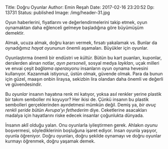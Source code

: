 Title: Doğru Oyunlar
Author: Emin Reşah
Date:  2017-02-16 23:20:52
Dp: 13731
Status: published
Image: /img/header-31.jpg

Oyun haberlerini, fiyatlarını ve değerlendirmelerini takip etmek, oyun
oynamaktan daha eğlenceli gelmeye başladığına göre büyümüşüm demektir. 

Almak, ucuza almak, doğru kararı vermek, fırsatı yakalamak vs. Bunlar da
oynadığımız *hayat oyununun* önemli aşamaları. Büyükler için oyunlar. 

Oyunlaştırma önemli bir endüstri ve *kültür.* Bütün bu kart puanları, kuponlar,
derslerden alınan notlar, *ayın personeli*, sosyal medya *laykları*, uçak
milleri ve envai çeşit *bağlama operasyonu* insanların oyun oynama hevesini
kullanıyor. Kazanmak istiyoruz, üstün olmak, güvende olmak. Para da bunun için
güzel, maaşın onbin liraysa, sekizbin lira olandan daha önemli ve değerli ve
güvendesindir.

Bu *oyunlar* insanın hayatına renk mi katıyor, yoksa asıl renkler yerine plastik
bir takım semboller mi koyuyor? Her ikisi de. Çünkü insanın bu plastik
sembolleri gerçeklerinden ayırdetmesi mümkün değil. Demiş ya, *bir avuç renkli
şeride bütün Avrupa'yı fethederim* diye. Ceketlerine asacakları madalya için
hayatlarını riske edecek insanlar çoğunlukta dünyada. 

İnsanın aklî olduğu yalan. Onu oyunlarla iyileştirmen gerek. Ahlakın *oyunu*
boşvermesi, söylediklerinin boşluğuna işaret ediyor. İnsan oyunla yaşıyor,
oyunla öğreniyor. Doğru oyunları, doğru şekilde oynamayı ve doğru oyunlar
kurmayı öğrenmek, doğru yaşamak demek. 

